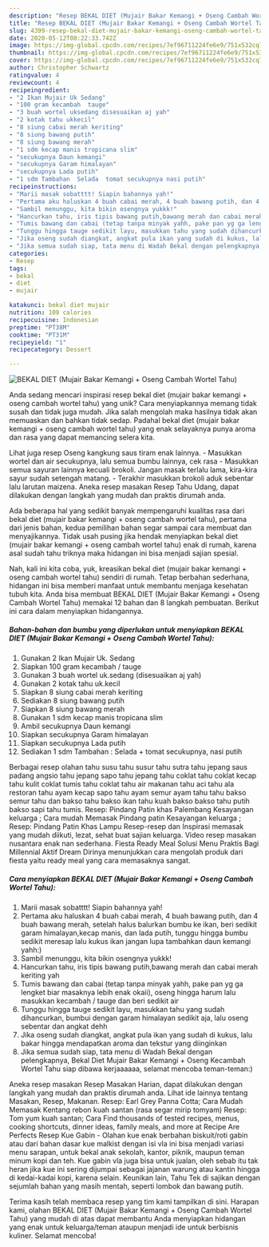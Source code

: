 ```yaml
---
description: "Resep BEKAL DIET (Mujair Bakar Kemangi + Oseng Cambah Wortel Tahu) yang Enak"
title: "Resep BEKAL DIET (Mujair Bakar Kemangi + Oseng Cambah Wortel Tahu) yang Enak"
slug: 4399-resep-bekal-diet-mujair-bakar-kemangi-oseng-cambah-wortel-tahu-yang-enak
date: 2020-05-12T08:22:33.742Z
image: https://img-global.cpcdn.com/recipes/7ef96711224fe6e9/751x532cq70/bekal-diet-mujair-bakar-kemangi-oseng-cambah-wortel-tahu-foto-resep-utama.jpg
thumbnail: https://img-global.cpcdn.com/recipes/7ef96711224fe6e9/751x532cq70/bekal-diet-mujair-bakar-kemangi-oseng-cambah-wortel-tahu-foto-resep-utama.jpg
cover: https://img-global.cpcdn.com/recipes/7ef96711224fe6e9/751x532cq70/bekal-diet-mujair-bakar-kemangi-oseng-cambah-wortel-tahu-foto-resep-utama.jpg
author: Christopher Schwartz
ratingvalue: 4
reviewcount: 4
recipeingredient:
- "2 Ikan Mujair Uk Sedang"
- "100 gram kecambah  tauge"
- "3 buah wortel uksedang disesuaikan aj yah"
- "2 kotak tahu ukkecil"
- "8 siung cabai merah keriting"
- "8 siung bawang putih"
- "8 siung bawang merah"
- "1 sdm kecap manis tropicana slim"
- "secukupnya Daun kemangi"
- "secukupnya Garam himalayan"
- "secukupnya Lada putih"
- "1 sdm Tambahan  Selada  tomat secukupnya nasi putih"
recipeinstructions:
- "Marii masak sobatttt! Siapin bahannya yah!"
- "Pertama aku haluskan 4 buah cabai merah, 4 buah bawang putih, dan 4 buah bawang merah, setelah halus balurkan bumbu ke ikan, beri sedikit garam himalayan,kecap manis, dan lada putih, tunggu hingga bumbu sedikit meresap lalu kukus ikan jangan lupa tambahkan daun kemangi yahh:)"
- "Sambil menunggu, kita bikin osengnya yukkk!"
- "Hancurkan tahu, iris tipis bawang putih,bawang merah dan cabai merah keriting yah"
- "Tumis bawang dan cabai (tetap tanpa minyak yahh, pake pan yg ga lengket biar masaknya lebih enak okaii), oseng hingga harum lalu masukkan kecambah / tauge dan beri sedikit air"
- "Tunggu hingga tauge sedikit layu, masukkan tahu yang sudah dihancurkan, bumbui dengan garam himalayan sedikit aja, lalu oseng sebentar dan angkat dehh"
- "Jika oseng sudah diangkat, angkat pula ikan yang sudah di kukus, lalu bakar hingga mendapatkan aroma dan tekstur yang diinginkan"
- "Jika semua sudah siap, tata menu di Wadah Bekal dengan pelengkapnya, Bekal Diet Mujair Bakar Kemangi + Oseng Kecambah Wortel Tahu siap dibawa kerjaaaaaa, selamat mencoba teman-teman:)"
categories:
- Resep
tags:
- bekal
- diet
- mujair

katakunci: bekal diet mujair 
nutrition: 109 calories
recipecuisine: Indonesian
preptime: "PT38M"
cooktime: "PT31M"
recipeyield: "1"
recipecategory: Dessert

---
```



![BEKAL DIET (Mujair Bakar Kemangi + Oseng Cambah Wortel Tahu)](https://img-global.cpcdn.com/recipes/7ef96711224fe6e9/751x532cq70/bekal-diet-mujair-bakar-kemangi-oseng-cambah-wortel-tahu-foto-resep-utama.jpg)

Anda sedang mencari inspirasi resep bekal diet (mujair bakar kemangi + oseng cambah wortel tahu) yang unik? Cara menyiapkannya memang tidak susah dan tidak juga mudah. Jika salah mengolah maka hasilnya tidak akan memuaskan dan bahkan tidak sedap. Padahal bekal diet (mujair bakar kemangi + oseng cambah wortel tahu) yang enak selayaknya punya aroma dan rasa yang dapat memancing selera kita.

Lihat juga resep Oseng kangkung saus tiram enak lainnya. - Masukkan wortel dan air secukupnya, lalu semua bumbu lainnya, cek rasa - Masukkan semua sayuran lainnya kecuali brokoli. Jangan masak terlalu lama, kira-kira sayur sudah setengah matang. - Terakhir masukkan brokoli aduk sebentar lalu larutan maizena. Aneka resep masakan Resep Tahu Udang, dapat dilakukan dengan langkah yang mudah dan praktis dirumah anda.

Ada beberapa hal yang sedikit banyak mempengaruhi kualitas rasa dari bekal diet (mujair bakar kemangi + oseng cambah wortel tahu), pertama dari jenis bahan, kedua pemilihan bahan segar sampai cara membuat dan menyajikannya. Tidak usah pusing jika hendak menyiapkan bekal diet (mujair bakar kemangi + oseng cambah wortel tahu) enak di rumah, karena asal sudah tahu triknya maka hidangan ini bisa menjadi sajian spesial.


Nah, kali ini kita coba, yuk, kreasikan bekal diet (mujair bakar kemangi + oseng cambah wortel tahu) sendiri di rumah. Tetap berbahan sederhana, hidangan ini bisa memberi manfaat untuk membantu menjaga kesehatan tubuh kita. Anda bisa membuat BEKAL DIET (Mujair Bakar Kemangi + Oseng Cambah Wortel Tahu) memakai 12 bahan dan 8 langkah pembuatan. Berikut ini cara dalam menyiapkan hidangannya.

<!--inarticleads1-->

##### Bahan-bahan dan bumbu yang diperlukan untuk menyiapkan BEKAL DIET (Mujair Bakar Kemangi + Oseng Cambah Wortel Tahu):

1. Gunakan 2 Ikan Mujair Uk. Sedang
1. Siapkan 100 gram kecambah / tauge
1. Gunakan 3 buah wortel uk.sedang (disesuaikan aj yah)
1. Gunakan 2 kotak tahu uk.kecil
1. Siapkan 8 siung cabai merah keriting
1. Sediakan 8 siung bawang putih
1. Siapkan 8 siung bawang merah
1. Gunakan 1 sdm kecap manis tropicana slim
1. Ambil secukupnya Daun kemangi
1. Siapkan secukupnya Garam himalayan
1. Siapkan secukupnya Lada putih
1. Sediakan 1 sdm Tambahan : Selada + tomat secukupnya, nasi putih


Berbagai resep olahan tahu susu tahu susur tahu sutra tahu jepang saus padang angsio tahu jepang sapo tahu jepang tahu coklat tahu coklat kecap tahu kulit coklat tumis tahu coklat tahu air makanan tahu aci tahu ala restoran tahu ayam kecap sapo tahu ayam semur ayam tahu tahu bakso semur tahu dan bakso tahu bakso ikan tahu kuah bakso bakso tahu putih bakso sapi tahu tumis. Resep: Pindang Patin khas Palembang Kesayangan keluarga ; Cara mudah Memasak Pindang patin Kesayangan keluarga ; Resep: Pindang Patin Khas Lampu Resep-resep dan Inspirasi memasak yang mudah diikuti, lezat, sehat buat sajian keluarga. Video resep masakan nusantara enak nan sederhana. Fiesta Ready Meal Solusi Menu Praktis Bagi Millennial Aktif Dream Dirinya menunjukkan cara mengolah produk dari fiesta yaitu ready meal yang cara memasaknya sangat. 

<!--inarticleads2-->

##### Cara menyiapkan BEKAL DIET (Mujair Bakar Kemangi + Oseng Cambah Wortel Tahu):

1. Marii masak sobatttt! Siapin bahannya yah!
1. Pertama aku haluskan 4 buah cabai merah, 4 buah bawang putih, dan 4 buah bawang merah, setelah halus balurkan bumbu ke ikan, beri sedikit garam himalayan,kecap manis, dan lada putih, tunggu hingga bumbu sedikit meresap lalu kukus ikan jangan lupa tambahkan daun kemangi yahh:)
1. Sambil menunggu, kita bikin osengnya yukkk!
1. Hancurkan tahu, iris tipis bawang putih,bawang merah dan cabai merah keriting yah
1. Tumis bawang dan cabai (tetap tanpa minyak yahh, pake pan yg ga lengket biar masaknya lebih enak okaii), oseng hingga harum lalu masukkan kecambah / tauge dan beri sedikit air
1. Tunggu hingga tauge sedikit layu, masukkan tahu yang sudah dihancurkan, bumbui dengan garam himalayan sedikit aja, lalu oseng sebentar dan angkat dehh
1. Jika oseng sudah diangkat, angkat pula ikan yang sudah di kukus, lalu bakar hingga mendapatkan aroma dan tekstur yang diinginkan
1. Jika semua sudah siap, tata menu di Wadah Bekal dengan pelengkapnya, Bekal Diet Mujair Bakar Kemangi + Oseng Kecambah Wortel Tahu siap dibawa kerjaaaaaa, selamat mencoba teman-teman:)


Aneka resep masakan Resep Masakan Harian, dapat dilakukan dengan langkah yang mudah dan praktis dirumah anda. Lihat ide lainnya tentang Masakan, Resep, Makanan. Resep: Earl Grey Panna Cotta; Cara Mudah Memasak Kentang rebon kuah santan (rasa segar mirip tomyam) Resep: Tom yum kuah santan; Cara Find thousands of tested recipes, menus, cooking shortcuts, dinner ideas, family meals, and more at Recipe Are Perfects Resep Kue Gabin - Olahan kue enak berbahan biskuit/roti gabin atau dari bahan dasar kue malkist dengan isi vla ini bisa menjadi variasi menu sarapan, untuk bekal anak sekolah, kantor, piknik, maupun teman minum kopi dan teh. Kue gabin vla juga bisa untuk jualan, oleh sebab itu tak heran jika kue ini sering dijumpai sebagai jajanan warung atau kantin hingga di kedai-kadai kopi, karena selain. Keunikan lain, Tahu Tek di sajikan dengan sejumlah bahan yang masih mentah, seperti lombok dan bawang putih. 

Terima kasih telah membaca resep yang tim kami tampilkan di sini. Harapan kami, olahan BEKAL DIET (Mujair Bakar Kemangi + Oseng Cambah Wortel Tahu) yang mudah di atas dapat membantu Anda menyiapkan hidangan yang enak untuk keluarga/teman ataupun menjadi ide untuk berbisnis kuliner. Selamat mencoba!
